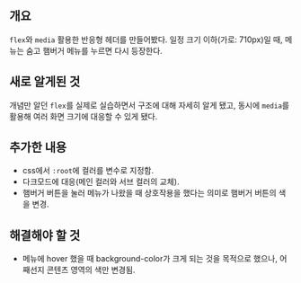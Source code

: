 ## 개요

`flex`와 `media` 활용한 반응형 헤더를 만들어봤다. 일정 크기 이하(가로: 710px)일 때, 메뉴는 숨고 햄버거 메뉴를 누르면 다시 등장한다.

## 새로 알게된 것

개념만 알던 `flex`를 실제로 실습하면서 구조에 대해 자세히 알게 됐고, 동시에 `media`를 활용해 여러 화면 크기에 대응할 수 있게 됐다.

## 추가한 내용

-   css에서 `:root`에 컬러를 변수로 지정함.
-   다크모드에 대응(메인 컬러와 서브 컬러의 교체).
-   햄버거 버튼을 눌러 메뉴가 나왔을 때 상호작용을 했다는 의미로 햄버거 버튼의 색을 변경.

## 해결해야 할 것

-   메뉴에 hover 했을 때 background-color가 크게 되는 것을 목적으로 했으나, 어째선지 콘텐츠 영역의 색만 변경됨.
